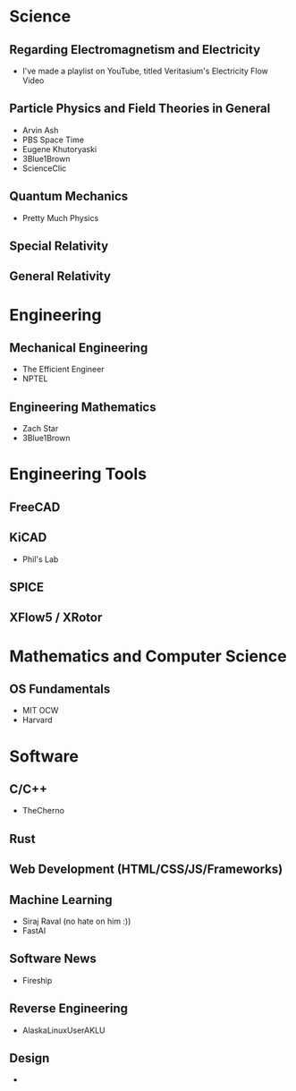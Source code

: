 # Science
## Regarding Electromagnetism and Electricity
- I've made a playlist on YouTube, titled Veritasium's Electricity Flow Video
## Particle Physics and Field Theories in General
- Arvin Ash
- PBS Space Time
- Eugene Khutoryaski
- 3Blue1Brown
- ScienceClic
## Quantum Mechanics
- Pretty Much Physics
## Special Relativity
## General Relativity

# Engineering
## Mechanical Engineering
- The Efficient Engineer
- NPTEL
## Engineering Mathematics
- Zach Star
- 3Blue1Brown
# Engineering Tools
## FreeCAD

## KiCAD
- Phil's Lab
## SPICE

## XFlow5 / XRotor

# Mathematics and Computer Science
## OS Fundamentals
- MIT OCW
- Harvard
# Software
## C/C++
- TheCherno
## Rust

## Web Development (HTML/CSS/JS/Frameworks)

## Machine Learning
- Siraj Raval (no hate on him :))
- FastAI
## Software News
- Fireship
## Reverse Engineering
- AlaskaLinuxUserAKLU
## Design
-